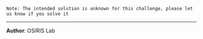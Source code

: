 `Note: The intended solution is unknown for this challenge, please let us know if you solve it`

---
**Author**: OSIRIS Lab

